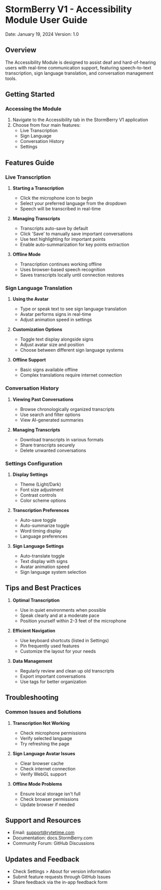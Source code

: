 # StormBerry V1 - Accessibility Module User Guide
Date: January 19, 2024
Version: 1.0

## Overview
The Accessibility Module is designed to assist deaf and hard-of-hearing users with real-time communication support, featuring speech-to-text transcription, sign language translation, and conversation management tools.

## Getting Started

### Accessing the Module
1. Navigate to the Accessibility tab in the StormBerry V1 application
2. Choose from four main features:
   - Live Transcription
   - Sign Language
   - Conversation History
   - Settings

## Features Guide

### Live Transcription
1. **Starting a Transcription**
   - Click the microphone icon to begin
   - Select your preferred language from the dropdown
   - Speech will be transcribed in real-time

2. **Managing Transcripts**
   - Transcripts auto-save by default
   - Click 'Save' to manually save important conversations
   - Use text highlighting for important points
   - Enable auto-summarization for key points extraction

3. **Offline Mode**
   - Transcription continues working offline
   - Uses browser-based speech recognition
   - Saves transcripts locally until connection restores

### Sign Language Translation
1. **Using the Avatar**
   - Type or speak text to see sign language translation
   - Avatar performs signs in real-time
   - Adjust animation speed in settings

2. **Customization Options**
   - Toggle text display alongside signs
   - Adjust avatar size and position
   - Choose between different sign language systems

3. **Offline Support**
   - Basic signs available offline
   - Complex translations require internet connection

### Conversation History
1. **Viewing Past Conversations**
   - Browse chronologically organized transcripts
   - Use search and filter options
   - View AI-generated summaries

2. **Managing Transcripts**
   - Download transcripts in various formats
   - Share transcripts securely
   - Delete unwanted conversations

### Settings Configuration
1. **Display Settings**
   - Theme (Light/Dark)
   - Font size adjustment
   - Contrast controls
   - Color scheme options

2. **Transcription Preferences**
   - Auto-save toggle
   - Auto-summarize toggle
   - Word timing display
   - Language preferences

3. **Sign Language Settings**
   - Auto-translate toggle
   - Text display with signs
   - Avatar animation speed
   - Sign language system selection

## Tips and Best Practices
1. **Optimal Transcription**
   - Use in quiet environments when possible
   - Speak clearly and at a moderate pace
   - Position yourself within 2-3 feet of the microphone

2. **Efficient Navigation**
   - Use keyboard shortcuts (listed in Settings)
   - Pin frequently used features
   - Customize the layout for your needs

3. **Data Management**
   - Regularly review and clean up old transcripts
   - Export important conversations
   - Use tags for better organization

## Troubleshooting

### Common Issues and Solutions
1. **Transcription Not Working**
   - Check microphone permissions
   - Verify selected language
   - Try refreshing the page

2. **Sign Language Avatar Issues**
   - Clear browser cache
   - Check internet connection
   - Verify WebGL support

3. **Offline Mode Problems**
   - Ensure local storage isn't full
   - Check browser permissions
   - Update browser if needed

## Support and Resources
- Email: support@rytetime.com
- Documentation: docs.StormBerry.com
- Community Forum: GitHub Discussions

## Updates and Feedback
- Check Settings > About for version information
- Submit feature requests through GitHub Issues
- Share feedback via the in-app feedback form